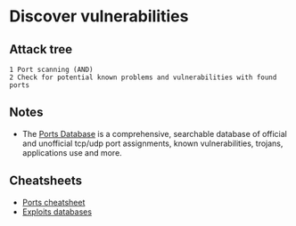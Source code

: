 # Discover vulnerabilities

## Attack tree

```text
1 Port scanning (AND)
2 Check for potential known problems and vulnerabilities with found ports
```
## Notes

* The [Ports Database](https://www.speedguide.net/ports.php) is a comprehensive, searchable database of official and unofficial tcp/udp port assignments, known vulnerabilities, trojans, applications use and more.

## Cheatsheets

* [Ports cheatsheet](cheatsheets:docs/scanning/Ports-cheatsheet)
* [Exploits databases](cheatsheets:docs/enumeration/exploits-dbs)



